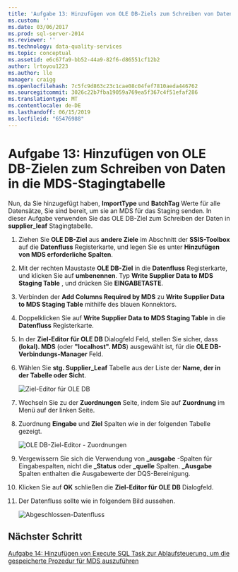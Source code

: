 ```yaml
---
title: 'Aufgabe 13: Hinzufügen von OLE DB-Ziels zum Schreiben von Daten in MDS-Stagingtabelle | Microsoft-Dokumentation'
ms.custom: ''
ms.date: 03/06/2017
ms.prod: sql-server-2014
ms.reviewer: ''
ms.technology: data-quality-services
ms.topic: conceptual
ms.assetid: e6c67fa9-bb52-44a9-82f6-d86551cf12b2
author: lrtoyou1223
ms.author: lle
manager: craigg
ms.openlocfilehash: 7c5fc9d863c23c1cae08c04fef7810aeda446762
ms.sourcegitcommit: 3026c22b7fba19059a769ea5f367c4f51efaf286
ms.translationtype: MT
ms.contentlocale: de-DE
ms.lasthandoff: 06/15/2019
ms.locfileid: "65476988"
---
```

# <a name="task-13-adding-ole-db-destination-to-write-data-to-mds-staging-table"></a>Aufgabe 13: Hinzufügen von OLE DB-Zielen zum Schreiben von Daten in die MDS-Stagingtabelle
  Nun, da Sie hinzugefügt haben, **ImportType** und **BatchTag** Werte für alle Datensätze, Sie sind bereit, um sie an MDS für das Staging senden. In dieser Aufgabe verwenden Sie das OLE DB-Ziel zum Schreiben der Daten in **supplier_leaf** Stagingtabelle.  
  
1.  Ziehen Sie **OLE DB-Ziel** aus **andere Ziele** im Abschnitt der **SSIS-Toolbox** auf die **Datenfluss** Registerkarte, und legen Sie es unter  **Hinzufügen von MDS erforderliche Spalten**.  
  
2.  Mit der rechten Maustaste **OLE DB-Ziel** in die **Datenfluss** Registerkarte, und klicken Sie auf **umbenennen**. Typ **Write Supplier Data to MDS Staging Table** , und drücken Sie **EINGABETASTE**.  
  
3.  Verbinden der **Add Columns Required by MDS** zu **Write Supplier Data to MDS Staging Table** mithilfe des blauen Konnektors.  
  
4.  Doppelklicken Sie auf **Write Supplier Data to MDS Staging Table** in die **Datenfluss** Registerkarte.  
  
5.  In der **Ziel-Editor für OLE DB** Dialogfeld Feld, stellen Sie sicher, dass **(lokal). MDS** (oder **"localhost". MDS**) ausgewählt ist, für die **OLE DB-Verbindungs-Manager** Feld.  
  
6.  Wählen Sie **stg. Supplier_Leaf** Tabelle aus der Liste der **Name, der in der Tabelle oder Sicht**.  
  
     ![Ziel-Editor für OLE DB](../../2014/tutorials/media/et-addingoledbdestinationtowdtomdsst-01.jpg "OLE DB-Ziel-Editor")  
  
7.  Wechseln Sie zu der **Zuordnungen** Seite, indem Sie auf **Zuordnung** im Menü auf der linken Seite.  
  
8.  Zuordnung **Eingabe** und **Ziel** Spalten wie in der folgenden Tabelle gezeigt.  
  
     ![OLE DB-Ziel-Editor - Zuordnungen](../../2014/tutorials/media/et-addingoledbdestinationtowdtomdsst-02.jpg "OLE DB-Ziel-Editor - Zuordnungen")  
  
9. Vergewissern Sie sich die Verwendung von **_ausgabe** -Spalten für Eingabespalten, nicht die **_Status** oder **_quelle** Spalten. **_Ausgabe** Spalten enthalten die Ausgabewerte der DQS-Bereinigung.  
  
10. Klicken Sie auf **OK** schließen die **Ziel-Editor für OLE DB** Dialogfeld.  
  
11. Der Datenfluss sollte wie in folgendem Bild aussehen.  
  
     ![Abgeschlossen-Datenfluss](../../2014/tutorials/media/et-addingoledbdestinationtowdtomdsst-03.jpg "Datenfluss abgeschlossen")  
  
## <a name="next-step"></a>Nächster Schritt  
 [Aufgabe 14: Hinzufügen von Execute SQL Task zur Ablaufsteuerung, um die gespeicherte Prozedur für MDS auszuführen](../../2014/tutorials/task-14-add-execute-to-control-flow-run-mds-stored-procedure.md)  
  
  
